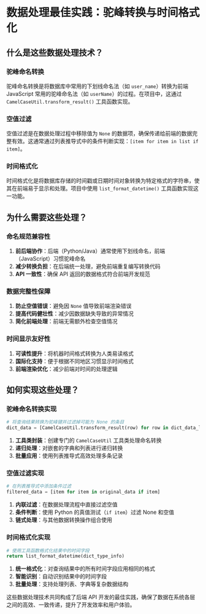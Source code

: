 # 数据处理最佳实践：驼峰转换与时间格式化

## 什么是这些数据处理技术？

### 驼峰命名转换
驼峰命名转换是将数据库中常用的下划线命名法（如 `user_name`）转换为前端 JavaScript 常用的驼峰命名法（如 `userName`）的过程。在项目中，这通过 `CamelCaseUtil.transform_result()` 工具函数实现。

### 空值过滤
空值过滤是在数据处理过程中移除值为 `None` 的数据项，确保传递给前端的数据完整有效。这通常通过列表推导式中的条件判断实现：`[item for item in list if item]`。

### 时间格式化
时间格式化是将数据库存储的时间戳或日期时间对象转换为特定格式的字符串，使其在前端易于显示和处理。项目中使用 `list_format_datetime()` 工具函数实现这一功能。

## 为什么需要这些处理？

### 命名规范兼容性
1. **前后端协作**：后端（Python/Java）通常使用下划线命名，前端（JavaScript）习惯驼峰命名
2. **减少转换负担**：在后端统一处理，避免前端重复编写转换代码
3. **API 一致性**：确保 API 返回的数据格式符合前端开发规范

### 数据完整性保障
1. **防止空值错误**：避免因 `None` 值导致前端渲染错误
2. **提高代码健壮性**：减少因数据缺失导致的异常情况
3. **简化前端处理**：前端无需额外检查空值情况

### 时间显示友好性
1. **可读性提升**：将机器时间格式转换为人类易读格式
2. **国际化支持**：便于根据不同地区习惯显示时间格式
3. **前端渲染优化**：减少前端对时间的处理逻辑

## 如何实现这些处理？

### 驼峰命名转换实现
```python
# 将查询结果转换为驼峰键并过滤掉可能为 None 的条目
dict_data = [CamelCaseUtil.transform_result(row) for row in dict_data_list if row]
```

1. **工具类封装**：创建专门的 `CamelCaseUtil` 工具类处理命名转换
2. **递归处理**：对嵌套的字典和列表进行递归转换
3. **批量应用**：使用列表推导式高效处理多条记录

### 空值过滤实现
```python
# 在列表推导式中添加条件过滤
filtered_data = [item for item in original_data if item]
```

1. **内联过滤**：在数据处理流程中直接过滤空值
2. **条件判断**：使用 Python 的真值测试（`if item`）过滤 None 和空值
3. **链式处理**：与其他数据转换操作组合使用

### 时间格式化实现
```python
# 使用工具函数格式化结果中的时间字段
return list_format_datetime(dict_type_info)
```

1. **统一格式化**：对查询结果中的所有时间字段应用相同的格式
2. **智能识别**：自动识别结果中的时间字段
3. **批量处理**：支持处理列表、字典等复杂数据结构

这些数据处理技术共同构成了后端 API 开发的最佳实践，确保了数据在系统各层之间的高效、一致传递，提升了开发效率和用户体验。